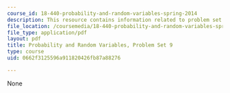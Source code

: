 ```yaml
---
course_id: 18-440-probability-and-random-variables-spring-2014
description: This resource contains information related to problem set 9.
file_location: /coursemedia/18-440-probability-and-random-variables-spring-2014/0662f3125596a911820426fb87a88276_MIT18_440S14_ProblemSet9.pdf
file_type: application/pdf
layout: pdf
title: Probability and Random Variables, Problem Set 9
type: course
uid: 0662f3125596a911820426fb87a88276

---
```

None